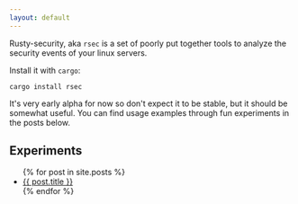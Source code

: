 ```yaml
---
layout: default
---
```


Rusty-security, aka `rsec` is a set of poorly put together tools to analyze the security events of your linux servers.

Install it with `cargo`:

```
cargo install rsec
```

It's very early alpha for now so don't expect it to be stable, but it should be somewhat useful. You can find usage examples through fun experiments in the posts below.

<h2>Experiments</h2>
<ul>
  {% for post in site.posts %}
    <li>
      <a href="{{ post.url }}">{{ post.title }}</a>
    </li>
  {% endfor %}
</ul>
